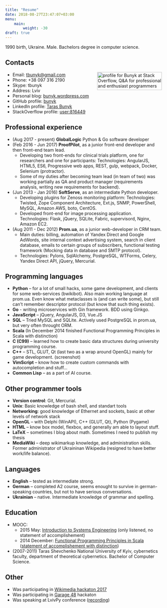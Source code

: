 ```yaml
---
title: "Resume"
date: 2018-08-27T23:47:07+03:00
menu:
    main:
        weight: -30
draft: true
---
```


1990 birth, Ukraine. Male. Bachelors degree in computer science.

## Contacts

<a href="https://stackoverflow.com/users/816449/bunyk">
<img src="https://stackoverflow.com/users/flair/816449.png" width="208" height="58" alt="profile for Bunyk at Stack Overflow, Q&amp;A for professional and enthusiast programmers" title="profile for Bunyk at Stack Overflow, Q&amp;A for professional and enthusiast programmers" align="right">
</a>

* Email: tbunyk@gmail.com
* Phone: +38 097 316 2190
* Skype: tbunyk
* Address: Lviv
* Personal blog: [bunyk.wordpress.com](https://bunyk.wordpress.com/)
* GitHub profile: [bunyk](https://github.com/bunyk)
* LinkedIn profile: [Taras Bunyk](https://ua.linkedin.com/in/taras-bunyk-3a548722)
* StackOverflow profile: [user:816449](https://stackoverflow.com/users/816449/bunyk)

## Professional experience
* (Aug 2017 - present) **GlobalLogic** Python & Go software developer
* (Feb 2016 - Jun 2017) **ProofPilot**, as a junior front-end developer and then front-end team lead.
    * Developing two front-ends for clinical trials platform, one for researchers and one for participants: Technologies: AngularJS, HTML5, ES6, Progressive web apps, REST, gulp, webpack, Docker, Selenium (protractor).
    * Some of my duties after becoming team lead (in team of two) was working partially as QA and product manager (requirements analysis, writing new requirements for backend).
* (Jun 2013 - Jan 2016) **SoftServe**,  as an intermediate Python developer.
    * Developing plugins for Zenoss monitoring platform: Technologies: Twisted, Zope Component Architecture, Ext.js, SNMP, PowerShell, MySQL, Amazon AWS, boto, CentOS.
    * Developed front-end for image processing application. Technologies: Flask, jQuery, SQLite, Fabric, supervisord, Nginx, Amazon EC2.
* (Aug 2011 - Dec 2012) **Prom.ua**, as a junior web-developer in CRM team.
    * Main duties: billing, automation of Yandex Direct and Google AdWords, site internal context advertising system, search in client database, emails to certain groups of subscribers, functional testing framework (Mocking data in database and SMTP protocol).
    * Technologies: Pylons, SqlAlchemy, PostgreSQL, WTForms, Celery, Yandex Direct API, jQuery, Mercurial.


## Programming languages
* **Python** – for a lot of small hacks, some game development, and clients for some web-services (bwikibot). Also main working language at prom.ua. Even know what metaclasses is (and can write some), but still can’t remember descriptor protocol (but know that such thing exists).
* **Go** - writing microservices with Gin framework. BDD using Ginkgo. 
* **JavaScript** – jQuery, AngularJS, D3, Vue.JS
* **SQL** – Tried MySQL and SQLite. Actively used PostgreSQL in prom.ua, but very often throught ORM.
* **Scala** (In December 2014 finished Functional Programming Principles in Scala with distinction)
* **C (C99)** – learned how to create basic data structures during university programming course.
* **C++** – STL, GLUT, Qt (last two as a wrap around OpenGL) mainly for game development. (screenshot)
* **VimScript** – know how to create custom commands with autocompletion and stuff…
* **Common Lisp** – as a part of AI course.

## Other programmer tools
* **Version control**: Git, Mercurial.
* **Unix**: Basic knowledge of bash shell, and standart tools
* **Networking**: good knowledge of Ethernet and sockets, basic at other levels of network stack
* **OpenGL** – with Delphi (WinAPI), C++ (GLUT, Qt), Python (Pygame)
* **HTML** – know box model, flexbox, and generally am able to layout stuff.
* **LaTeX** – sometimes I blog about math. Sometimes I need to publish my thesis
* **MediaWiki** – deep wikimarkup knowledge, and administration skills. Former administrator of Ukraininan Wikipedia (resigned to have better work/life balance).

## Languages
* **English** – tested as intermediate strong.
* **German** – completed A2 course, seems enought to survive in german-speaking countries, but not to have serious conversations.
* **Ukrainian** – native. Intermediate knowledge of grammar and spelling.

## Education
* MOOC:
    * 2015 May: [Introduction to Systems Engineering](https://www.coursera.org/course/introse) (only listened, no statement of accomplishement)
    * 2014 December: [Functional Programming Principles in Scala](https://class.coursera.org/progfun-005) ([statement of accomplishement with distinction](https://bunyk.files.wordpress.com/2014/12/coursera-progfun-2014.pdf))
* (2007-2011) Taras Shevchenko National University of Kyiv, cybernetics faculty, department of theoretical cybernetics. Bachelor of Computer Science.


## Other


* Was participating in [Wikimedia hackaton 2017](https://www.mediawiki.org/wiki/Wikimedia_Hackathon_2017/Program)
* Was participating in [Garage 48](https://bunyk.wordpress.com/2015/11/18/garage48/) hackaton
* Was speaking at LvivPy conference ([recording](https://www.youtube.com/watch?v=e-h8qk13LTw))

